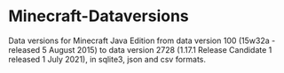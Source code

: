 # Minecraft-Dataversions

Data versions for Minecraft Java Edition from data version 100 (15w32a - released 5 August 2015) to data version 2728 (1.17.1 Release Candidate 1 released 1 July 2021), in sqlite3, json and csv formats.





